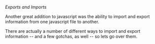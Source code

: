 *Exports and Imports*

Another great addition to javascript was the ability to import and export information from one javascript file to another.


There are actually a number of different ways to import and export information -- and a few gotchas, as well -- so lets go over them.
